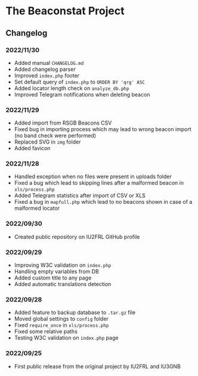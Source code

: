 # The Beaconstat Project
## Changelog

### 2022/11/30
- Added manual `CHANGELOG.md`
- Added changelog parser
- Improved `index.php` footer
- Set default query of `index.php` to `ORDER BY 'qrg' ASC`
- Added locator length check on `analyze_db.php`
- Improved Telegram notifications when deleting beacon

### 2022/11/29
- Added import from RSGB Beacons CSV
- Fixed bug in importing process which may lead to wrong beacon import (no band check were performed)
- Replaced SVG in `img` folder
- Added favicon

### 2022/11/28
- Handled exception when no files were present in uploads folder
- Fixed a bug which lead to skipping lines after a malformed beacon in `xls/process.php`
- Added Telegram statistics after import of CSV or XLS
- Fixed a bug in `mapfull.php` which lead to no beacons shown in case of a malformed locator

### 2022/09/30
- Created public repository on IU2FRL GitHub profile

### 2022/09/29
- Improving W3C validation on `index.php`
- Handling empty variables from DB
- Added custom title to any page
- Added automatic translations detection

### 2022/09/28
- Added feature to backup database to `.tar.gz` file
- Moved global settings to `config` folder
- Fixed `require_once` in `xls/process.php`
- Fixed some relative paths
- Testing W3C validation on `index.php` page

### 2022/09/25
- First public release from the original project by IU2FRL and IU3GNB
